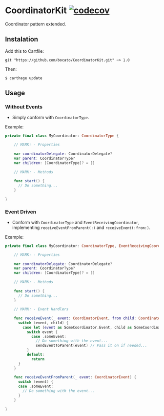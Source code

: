 # CoordinatorKit [![codecov](https://codecov.io/gh/bocato/CoordinatorKit/branch/master/graph/badge.svg)](https://codecov.io/gh/bocato/CoordinatorKit)
Coordinator pattern extended.

## Instalation

Add this to Cartfile:

`git "https://github.com/bocato/CoordinatorKit.git" ~> 1.0`

Then:

`$ carthage update`

## Usage

### Without Events

- Simply conform with `CoordinatorType`.

Example:
```swift
private final class MyCoordinator: CoordinatorType {

    // MARK: - Properties
    
    var coordinatorDelegate: CoordinatorDelegate?
    var parent: CoordinatorType?
    var children: [CoordinatorType]? = []
    
    // MARK: - Methods
    
    func start() {
      // Do something...
    }
    
}
```

### Event Driven

- Conform with `CoordinatorType` and `EventReceivingCoordinator`, implementing `receiveEventFromParent(:)` and `receiveEvent(:from:)`.

Example:

```swift
private final class MyCoordinator: CoordinatorType, EventReceivingCoordinator {

    // MARK: - Properties
    
    var coordinatorDelegate: CoordinatorDelegate?
    var parent: CoordinatorType?
    var children: [CoordinatorType]? = []
    
    // MARK: - Methods
    
    func start() {
      // Do something...
    }
    
    // MARK: - Event Handlers
    
    func receiveEvent(_ event: CoordinatorEvent, from child: CoordinatorType) {
      switch (event, child) {
        case let (event as SomeCoordinator.Event, child as SomeCoordinator):
          switch event {
            case .someEvent:
              // Do something with the event...
              sendEventToParent(event) // Pass it on if needed...
          }
          default: 
            return
      }
    }
    
    func receiveEventFromParent(_ event: CoordinatorEvent) {
      switch (event) {
      case .someEvent:
        // Do something with the event...
      }
    }
    
}
